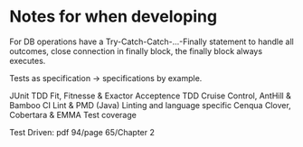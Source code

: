 # Notes for when developing

For DB operations have a Try-Catch-Catch-...-Finally statement to handle all outcomes, close connection in finally block, the finally block always executes.

Tests as specification -> specifications by example.

JUnit					TDD
Fit, Fitnesse & Exactor			Acceptence TDD
Cruise Control, AntHill & Bamboo	CI
Lint & PMD (Java)			Linting and language specific
Cenqua Clover, Cobertara & EMMA		Test coverage

Test Driven:
pdf 94/page 65/Chapter 2
